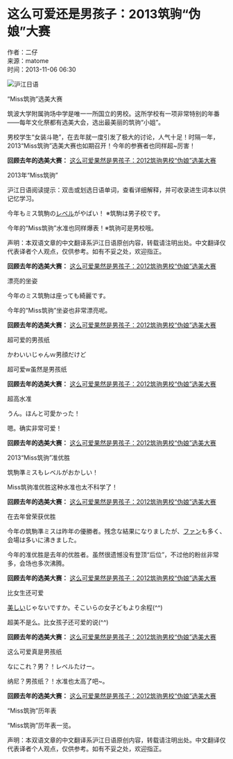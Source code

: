 # 这么可爱还是男孩子：2013筑驹“伪娘”大赛

作者：二仔  
来源：matome  
时间：2013-11-06 06:30  

![沪江日语](//n1image.hjfile.cn/res7/2017/10/31/299f4effc57854fd931a99a6e813cf7b.png)

“Miss筑驹”选美大赛

筑波大学附属驹场中学是唯一一所国立的男校。这所学校有一项非常特别的年番——每年文化祭都有选美大会，选出最美丽的筑驹“小姐”。

男校学生“女装斗艳”，在去年就一度引发了极大的讨论，人气十足！时隔一年，2013“Miss筑驹”选美大赛也如期召开！今年的参赛者也同样超~厉害！

**回顾去年的选美大赛：** [这么可爱果然是男孩子：2012筑驹男校“伪娘”选美大赛](//jp.hjenglish.com/new/p432648/)

2013年“Miss筑驹”

沪江日语阅读提示：双击或划选日语单词，查看详细解释，并可收录进生词本以供记忆学习。

今年もミス筑駒の[レベル](//dict.hjenglish.com/jp/w/レベル)がやばい！ ※筑駒は男子校です。

今年的“Miss筑驹”水准也同样爆表！※筑驹可是男校哦。

声明：本双语文章的中文翻译系沪江日语原创内容，转载请注明出处。中文翻译仅代表译者个人观点，仅供参考。如有不妥之处，欢迎指正。

**回顾去年的选美大赛：** [这么可爱果然是男孩子：2012筑驹男校“伪娘”选美大赛](//jp.hjenglish.com/new/p432648/)

漂亮的坐姿

今年のミス筑駒は座っても綺麗です。

今年的“Miss筑驹”坐姿也非常漂亮呢。

**回顾去年的选美大赛：** [这么可爱果然是男孩子：2012筑驹男校“伪娘”选美大赛](//jp.hjenglish.com/new/p432648/)

超可爱的男孩纸

かわいいじゃんｗ男顔だけど

超可爱w虽然是男孩纸

**回顾去年的选美大赛：** [这么可爱果然是男孩子：2012筑驹男校“伪娘”选美大赛](//jp.hjenglish.com/new/p432648/)

超高水准

うん。ほんと可愛かった！

嗯。确实非常可爱！

**回顾去年的选美大赛：** [这么可爱果然是男孩子：2012筑驹男校“伪娘”选美大赛](//jp.hjenglish.com/new/p432648/)

2013“Miss筑驹”准优胜

筑駒準ミスもレベルがおかしい！

Miss筑驹准优胜这种水准也太不科学了！

**回顾去年的选美大赛：** [这么可爱果然是男孩子：2012筑驹男校“伪娘”选美大赛](//jp.hjenglish.com/new/p432648/)

在去年曾荣获优胜

今年の筑駒準ミスは昨年の優勝者。残念な結果になりましたが、[ファン](//dict.hjenglish.com/jp/w/ファン)も多く、会場は多いに沸きました。

今年的准优胜是去年的优胜者。虽然很遗憾没有登顶“后位”，不过他的粉丝非常多，会场也多次沸腾。

**回顾去年的选美大赛：** [这么可爱果然是男孩子：2012筑驹男校“伪娘”选美大赛](//jp.hjenglish.com/new/p432648/)

比女生还可爱

[美しい](//dict.hjenglish.com/jp/w/美しい)じゃないですか。そこいらの女子どもより余程(^^)

超美不是么。比女孩子还可爱的说(^^)

**回顾去年的选美大赛：** [这么可爱果然是男孩子：2012筑驹男校“伪娘”选美大赛](//jp.hjenglish.com/new/p432648/)

这么可爱真是男孩纸

なにこれ？男？！レベルたけー。

纳尼？男孩纸？！水准也太高了吧~。

**回顾去年的选美大赛：** [这么可爱果然是男孩子：2012筑驹男校“伪娘”选美大赛](//jp.hjenglish.com/new/p432648/)

“Miss筑驹”历年表

“Miss筑驹”历年表一览。

声明：本双语文章的中文翻译系沪江日语原创内容，转载请注明出处。中文翻译仅代表译者个人观点，仅供参考。如有不妥之处，欢迎指正。